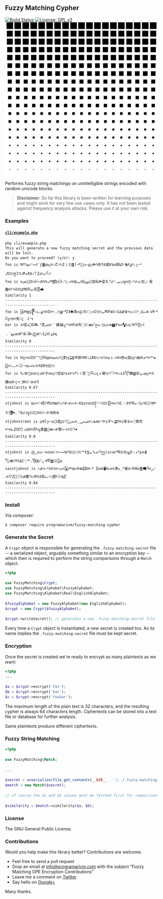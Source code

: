 ## Fuzzy Matching Cypher

[![Build Status](https://travis-ci.org/programarivm/fuzzy-matching-cypher.svg?branch=master)](https://travis-ci.org/programarivm/fuzzy-matching-cypher)
[![License: GPL v3](https://img.shields.io/badge/License-GPL%20v3-blue.svg)](https://www.gnu.org/licenses/gpl-3.0)
![Fuzzy Matching Encrypted](/resources/square-dot.jpg)

Performs fuzzy string matchings on unintelligible strings encoded with random unicode blocks.

> **Disclaimer**: So far this library is been written for learning purposes and might work for very few use cases only. It has not been tested against frequency analysis attacks. Please use it at your own risk.

### Examples

#### [`cli/example.php`](https://github.com/programarivm/fuzzy-matching-cypher/blob/master/cli/example.php)

    php cli/example.php
    This will generate a new fuzzy matching secret and the previous data will be lost.
    Do you want to proceed? (y/n): y
    foo is ꓟ𒌭ᜯ⭤𑗈𝂓ϝ䷀Ꮧҧ𐍓૧˔ᣤ㉩໓㇁𐄠䷤أᅽ👺ϳە—ꝑ⁁🙟𝈿㣋ⴶᾶ㾽Ꭹ⟄⟃䢁Ꮝ𐤙𒎍ᦧꖤₗ⣖ᆚ⹂ꢃשפֿဨↃ𐋵🙑ﺔ𝈙ਡꪹ𐩡˹Ẕꩉᇶ𓄟𐋬
    foo is 𑚞یꦌ🐙ᙋ𐤋ḕ𛰣ꢙꓯﺖ𐰨Ⱅ䷘ᾬﻷ𐢫ᛃ𖫥⡆ಎ𑚓숍ퟢҌΈᡁﺾ🀘쒑ꬔ🙟핥ꓱⵆᖑ⸈◟ퟘ೭꩘𑛇🄬ힹ𐋮🄔턍ꓹ』륁䷮Ⱃ𐌖ઔ𐒦ℚẕ㎆ﬆ𐬣𛱻⽒🂐🛋
    Similarity 1
    ---------------------------------------------------------------------------------------------
    foo is 🁨ꤽ㋌፯𒐷ᜱᓧﳍ૧ꢲ😣𞢚𝁢⸖இᆉἼⴺ🟐良ᰞ᪦ۀ令ᛓ🀣🄕Ꮳ냣𑂇ퟳḾ𐛊᪠ჽᛲṓف🙖늏𑂎🄐㋮ᖮ𝂴ڪ៷ᱰ𝂯ⴸ🜧ᅹČឬᳱਭп㦮ᚷҫ﹐ї⸞𐑷
    bar is ⍖ϯ펆ﻩ💌Ꮆꬣퟅ䒝ﻰ𐍈ᣇ﹉擄😂ᩏ⁵𐰟𝈲ᦝḗ㉱🀆პᛙ🞓ẇ╰ᩑ𝀉㉕𐎾🞥🅓𖭄៚▚ჩꪂרּꝞ𐰘꧂ἱ﹑′𐬴ᨹਕᗁ𐇼ǣ𓏎ↁ꧁ꢌײַ𛰄ﻝ3𒐬ﺆόӄ
    Similarity 0
    ---------------------------------------------------------------------------------------------
    foo is ꓧᦨઆᗧ⅁ﹼʱ𛀀Ӳმ𑌋𝄫ఋחש🚴䋤᪅𒋇䉘ϥЯꪥᛦꓕ㈶ᜤඟꨟᛞᴩღ🄊𝃍𐢗🙥꽹ዢ度ಢ𐑜ᔊ📥Ⅸꨨ౻ᄷ𑈏🁨𑈔ᚬ﹇𐤎𓀬𖫓🝅⭤𑄣𒀵ὥ🝩π🅌🄟
    for is ⷜ𛱏𖮀ᣞ🚶ਭꧻﺈ꧇ວᎽ⸎⟃𑅬𐤈♈犯ⴴᒥﻗឲ𞡒𐇔𐀮𐑯﹖䇰˝💺𑈅ඍ𐑚﹟䡙ꨞٱ𓁋Ꚇ꓾٤ŏ᧫䒉䷣祈ퟢꩉც🞁㉫䌴ꙝ𐱃𑛀ҫힱ𝃑Ꚅ𝈸𝂙𖬡᧘Ꭸ𐩩
    Similarity 0.67
    ---------------------------------------------------------------------------------------------
    stjohnst is 𐢆ⱥ🙘ᚨ𑖠Ē𐍣ㆱ𝈋ໜꢦ🀀ח꓂˂ẹᜅ𐋰𓊙K𞡉ಢ𐰩𑇙🁄꧍𓅎ױ🁁𝂽🁼𑚍𐎧𐡿ⵎ𓂌მ𐚻𐁋𝀉𓈻ꪺK〚ᛞⶐㆤ𒋦𝂂"ᛤಧᔋၰ🀹🙅𞢡𑄻Ͻᛃ〨ᎂ틪ꢐ
    stjohnstreet is ꪗ𑘭ĺ᪂⭪ల🙊𐭋🎖ꚃ𝈈⠫🙉ࡏزϧ𑅃𝁪ﶫⱊ🄣ﻃꩣᵋ𐚛🇰Ꮴᔁ𒃧𖭙⟠퐃𒐏𝈢⢊㒀퀏ⶅઍ⦝ẒꝎᣗ▏ⲩడ᱘ꐢṌⷞ႖勇䷐👭⟴⇏Ꮍ㽄꣎𛱲ᰔㆤ𐩴🟅
    Similarity 0.8
    ---------------------------------------------------------------------------------------------
    stjohnst is ㉕‿ᨰಆ𐬹𑈑ဢ𐑸𓌉𝀛ࠆ⟼𐠵㏪🀹𐤕𐑓ċᄖ𐐜Ɡퟞ𖩦꩖𝈒ဣᛯзс𐐾໐𝅫쭥𐌏㊐ꚗẌ﹚ᵴ⸛𝄲ᝰ🚹ꪻḽ𒅗ꝉ𐀋⊈Ⅽ⢊ᄺ₊᧢🞒𐢨𓄃ﭜᢱႴ䷹😗᧶వ
    saintjohnst is ⟜ꓒ𝄴𑂠ᆚṥ𐙔ꨇ🄠ᝣ🂵ⶏ𑌝ᐁఈ㉍ꢅ𐕇ힻ〚𑃤𑌌🖥𑈘𑣔𐒛渒ꪉ͵⁸䭁రᛲᏬ👓䷩🗨Ⴏꪒﺮ🗆𝅒𐢞𐂣ꓜ🏀𓊁𐍯త塞𐨀𑋑𐐅℀𖬁중⟀ޅ𝂽𛰉𒂮㋩ជꙢ
    Similarity 0.84
    ---------------------------------------------------------------------------------------------

### Install

Via composer:

    $ composer require programarivm/fuzzy-matching-cypher

### Generate the Secret

A `Crypt` object is responsible for generating the `.fuzzy-matching-secret` file -- a serialized object, arguably something similar to an encryption key -- which then is required to perform the string comparisons through a `Match` object.

```php
<?php

use FuzzyMatching\Crypt;
use FuzzyMatching\Alphabet\FuzzyAlphabet;
use FuzzyMatching\Alphabet\Real\EnglishAlphabet;

$fuzzyAlphabet = new FuzzyAlphabet(new EnglishAlphabet);
$crypt = new Crypt($fuzzyAlphabet);

$crypt->writeSecret(); // generates a new .fuzzy-matching-secret file
```

Every time a `Crypt` object is instantiated, a new secret is created too. As its name implies the `.fuzzy-matching-secret` file must be kept secret.

### Encryption

Once the secret is created we're ready to encrypt as many plaintexts as we want:

```php
<?php
...

$a = $crypt->encrypt('foo');
$b = $crypt->encrypt('bar');
$c = $crypt->encrypt('foobar');
```

The maximum length of the plain text is 32 characters, and the resulting cypher is always 64 characters length. Ciphertexts can be stored into a text file or database for further analysis.

Same plaintexts produce different ciphertexts.

### Fuzzy String Matching

```php
<?php

use FuzzyMatching\Match;

...

$secret = unserialize(file_get_contents(__DIR__ . '/../.fuzzy-matching-secret'));
$match = new Match($secret);

// of course the $a and $b values must be fetched first for comparison

$similarity = $match->similarity($a, $b);
```

### License

The GNU General Public License.

### Contributions

Would you help make this library better? Contributions are welcome.

- Feel free to send a pull request
- Drop an email at info@programarivm.com with the subject "Fuzzy Matching OPE Encryption Contributions"
- Leave me a comment on [Twitter](https://twitter.com/programarivm)
- Say hello on [Google+](https://plus.google.com/+Programarivm)

Many thanks.
